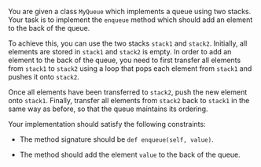 You are given a class `MyQueue` which implements a queue using two stacks. Your task is to implement the `enqueue` method which should add an element to the back of the queue.

To achieve this, you can use the two stacks `stack1` and `stack2`. Initially, all elements are stored in `stack1` and `stack2` is empty. In order to add an element to the back of the queue, you need to first transfer all elements from `stack1` to `stack2` using a loop that pops each element from `stack1` and pushes it onto `stack2`.

Once all elements have been transferred to `stack2`, push the new element onto `stack1`. Finally, transfer all elements from `stack2` back to `stack1` in the same way as before, so that the queue maintains its ordering.

Your implementation should satisfy the following constraints:

* The method signature should be `def enqueue(self, value)`.

* The method should add the element `value` to the back of the queue.